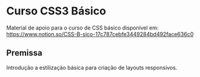 # Curso CSS3 Básico
Material de apoio para o curso de CSS básico disponível em: https://www.notion.so/CSS-B-sico-17c787cebfe3449284bd492face636c0

## Premissa
Introdução a estilização básica para criação de layouts responsivos.
